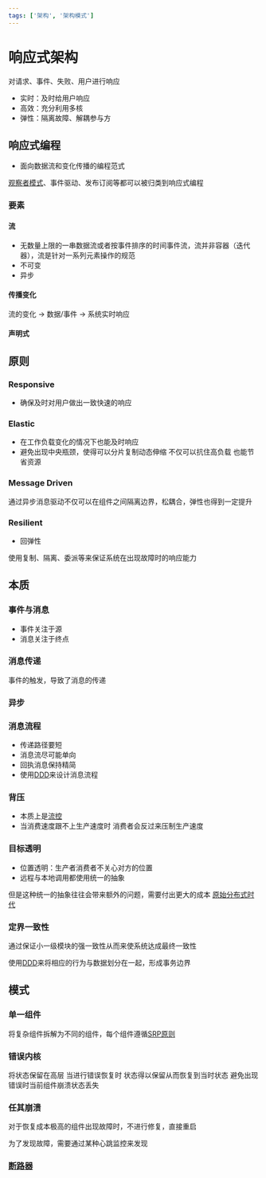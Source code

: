 ```yaml
---
tags: ['架构', '架构模式']
---
```


# 响应式架构

对请求、事件、失败、用户进行响应

- 实时：及时给用户响应
- 高效：充分利用多核
- 弹性：隔离故障、解耦参与方

## 响应式编程

- 面向数据流和变化传播的编程范式

[观察者模式](/软件工程/设计模式/行为模式.md#观察者)、事件驱动、发布订阅等都可以被归类到响应式编程

### 要素

#### 流

- 无数量上限的一串数据流或者按事件排序的时间事件流，流并非容器（迭代器），流是针对一系列元素操作的规范
- 不可变
- 异步

#### 传播变化

流的变化 -> 数据/事件 -> 系统实时响应

#### 声明式

## 原则

### Responsive

- 确保及时对用户做出一致快速的响应

### Elastic

- 在工作负载变化的情况下也能及时响应
- 避免出现中央瓶颈，使得可以分片复制动态伸缩 不仅可以抗住高负载 也能节省资源

### Message Driven

通过异步消息驱动不仅可以在组件之间隔离边界，松耦合，弹性也得到一定提升

### Resilient

- 回弹性

使用复制、隔离、委派等来保证系统在出现故障时的响应能力

## 本质

### 事件与消息

- 事件关注于源
- 消息关注于终点

### 消息传递

事件的触发，导致了消息的传递

### 异步

### 消息流程

- 传递路径要短
- 消息流尽可能单向
- 回执消息保持精简
- 使用[DDD](/软件工程/领域驱动设计.md)来设计消息流程

### 背压

- 本质上是[流控](/软件工程/架构/系统设计/流量控制.md)
- 当消费速度跟不上生产速度时 消费者会反过来压制生产速度

### 目标透明

- 位置透明：生产者消费者不关心对方的位置
- 远程与本地调用都使用统一的抽象

但是这种统一的抽象往往会带来额外的问题，需要付出更大的成本 [原始分布式时代](/软件工程/架构/服务架构演进.md#原始分布式时代)

### 定界一致性

通过保证小一级模块的强一致性从而来使系统达成最终一致性

使用[DDD](/软件工程/领域驱动设计.md)来将相应的行为与数据划分在一起，形成事务边界

## 模式

### 单一组件

将复杂组件拆解为不同的组件，每个组件遵循[SRP原则](/软件工程/软件设计/设计原则.md#SRP:单一职责原则)

### 错误内核

将状态保留在高层 当进行错误恢复时 状态得以保留从而恢复到当时状态 避免出现错误时当前组件崩溃状态丢失

### 任其崩溃

对于恢复成本极高的组件出现故障时，不进行修复，直接重启

为了发现故障，需要通过某种心跳监控来发现

### [断路器](/软件工程/架构/系统设计/服务容错.md#断路器模式)

